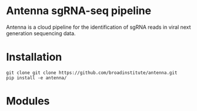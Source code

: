 # Antenna sgRNA-seq pipeline
Antenna is a cloud pipeline for the identification of sgRNA reads in viral next generation sequencing data.

# Installation
```
git clone git clone https://github.com/broadinstitute/antenna.git
pip install -e antenna/
```

# Modules
